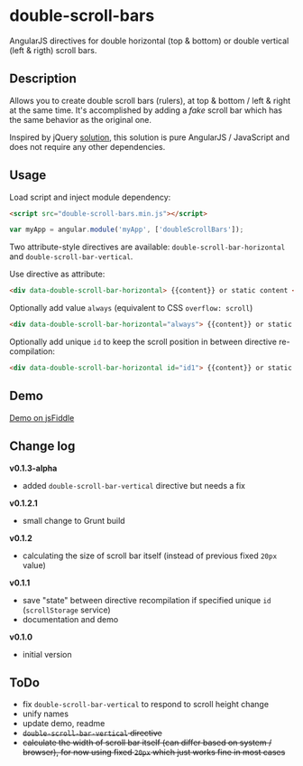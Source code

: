 double-scroll-bars
==================

AngularJS directives for double horizontal (top &amp; bottom) or double vertical (left &amp; rigth) scroll bars.

## Description
Allows you to create double scroll bars (rulers), at top &amp; bottom / left &amp; right at the same time. It's accomplished by adding a *fake* scroll bar which has the same behavior as the original one. 

Inspired by jQuery [solution](http://stackoverflow.com/a/3935190/1464298), this solution is pure AngularJS / JavaScript and does not require any other dependencies.

## Usage
Load script and inject module dependency:
```html
<script src="double-scroll-bars.min.js"></script>
```
```js
var myApp = angular.module('myApp', ['doubleScrollBars']);
```

Two attribute-style directives are available: `double-scroll-bar-horizontal` and `double-scroll-bar-vertical`.

Use directive as attribute:
```html
<div data-double-scroll-bar-horizontal> {{content}} or static content </div>
```

Optionally add value `always` (equivalent to CSS `overflow: scroll`)
```html
<div data-double-scroll-bar-horizontal="always"> {{content}} or static content </div>
```

Optionally add unique `id` to keep the scroll position in between directive re-compilation:
```html
<div data-double-scroll-bar-horizontal id="id1"> {{content}} or static content </div>
```

## Demo
[Demo on jsFiddle](http://jsfiddle.net/przno/q85Fs/3/)

## Change log
**v0.1.3-alpha**
- added `double-scroll-bar-vertical` directive but needs a fix

**v0.1.2.1**
- small change to Grunt build

**v0.1.2**
- calculating the size of scroll bar itself (instead of previous fixed `20px` value)

**v0.1.1**
 - save "state" between directive recompilation if specified unique `id` (`scrollStorage` service)
 - documentation and demo

**v0.1.0**
 - initial version

## ToDo
- fix `double-scroll-bar-vertical` to respond to scroll height change
- unify names
- update demo, readme
- ~~`double-scroll-bar-vertical` directive~~
- ~~calculate the width of scroll bar itself (can differ based on system / browser), for now using fixed `20px` which just works fine in most cases~~